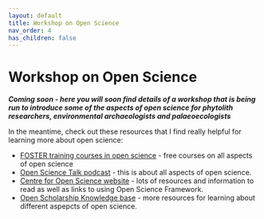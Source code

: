 ```yaml
---
layout: default
title: Workshop on Open Science
nav_order: 4
has_children: false
---
```


# Workshop on Open Science

***Coming soon - here you will soon find details of a workshop that is being run to introduce some of the aspects of open science for phytolith researchers, environmental archaeologists and palaeoecologists***

In the meantime, check out these resources that I find really helpful for learning more about open science:

* [FOSTER training courses in open science](https://www.fosteropenscience.eu/) - free courses on all aspects of open science 
* [Open Science Talk podcast](https://site.uit.no/ub/) - this is about all aspects of open science.
* [Centre for Open Science website](https://www.cos.io/) - lots of resources and information to read as well as links to using Open Science Framework.
* [Open Scholarship Knowledge base](https://www.oercommons.org/hubs/OSKB) - more resources for learning about different aspepcts of open science.


